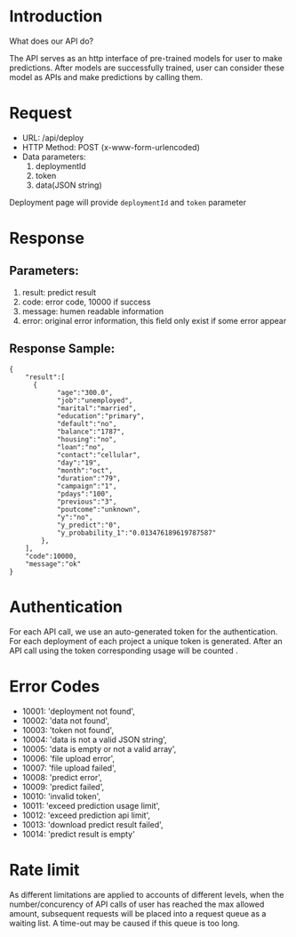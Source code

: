 # Introduction
What does our API do?

The API serves as an http interface of pre-trained models for user to make predictions. After models are successfully trained, user can consider these model as APIs and make predictions by calling them.   



# Request
* URL: /api/deploy
* HTTP Method: POST (x-www-form-urlencoded)
* Data parameters:
  1. deploymentId
	2. token
	3. data(JSON string)

Deployment page will provide `deploymentId` and `token` parameter

# Response
## Parameters:   
1. result: predict result
2. code: error code, 10000 if success
3. message: humen readable information
4. error: original error information, this field only exist if some error appear

## Response Sample:
```
{
    "result":[
      {
            "age":"300.0",
            "job":"unemployed",
            "marital":"married",
            "education":"primary",
            "default":"no",
            "balance":"1787",
            "housing":"no",
            "loan":"no",
            "contact":"cellular",
            "day":"19",
            "month":"oct",
            "duration":"79",
            "campaign":"1",
            "pdays":"100",
            "previous":"3",
            "poutcome":"unknown",
            "y":"no",
            "y_predict":"0",
            "y_probability_1":"0.013476189619787587"
        },
    ],
    "code":10000,
    "message":"ok"
}

```

# Authentication


For each API call, we use an auto-generated token for the authentication. For each deployment of each project a unique token is generated. After an API call using the token corresponding usage will be counted .

# Error Codes
* 10001: 'deployment not found',
* 10002: 'data not found',
* 10003: 'token not found',
* 10004: 'data is not a valid JSON string',
* 10005: 'data is empty or not a valid array',
* 10006: 'file upload error',
* 10007: 'file upload failed',
* 10008: 'predict error',
* 10009: 'predict failed',
* 10010: 'invalid token',
* 10011: 'exceed prediction usage limit',
* 10012: 'exceed prediction api limit',
* 10013: 'download predict result failed',
* 10014: 'predict result is empty'

# Rate limit
As different limitations are applied to accounts of different levels, when the number/concurency of API calls of user has reached the max allowed amount, subsequent requests will be placed into a request queue as a waiting list. A time-out may be caused if this queue is too long.
